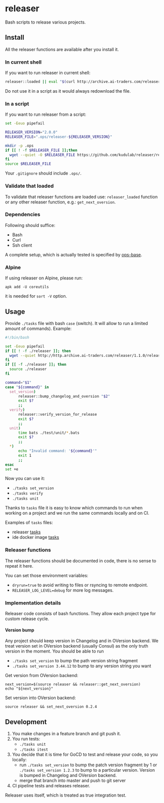 # releaser

Bash scripts to release various projects.

## Install
All the releaser functions are available after you install it.

### In current shell
If you want to run releaser in current shell:
```bash
releaser::loaded || eval "$(curl http://archive.ai-traders.com/releaser/1.1.0/releaser)"
```
 Do not use it in a script as it would always redownload the file.

### In a script

If you want to run releaser from a script:
```bash
set -Eeuo pipefail

RELEASER_VERSION="2.0.0"
RELEASER_FILE=".ops/releaser-${RELEASER_VERSION}"

mkdir -p .ops
if [[ ! -f $RELEASER_FILE ]];then
  wget --quiet -O $RELEASER_FILE https://github.com/kudulab/releaser/releases/download/${RELEASER_VERSION}/releaser
fi
source $RELEASER_FILE
```

Your `.gitignore` should include `.ops/`.

### Validate that loaded

To validate that releaser functions are loaded use: `releaser_loaded` function
or any other releaser function, e.g.: `get_next_oversion`.

### Dependencies

Following should suffice:
* Bash
* Curl
* Ssh client

A complete setup, which is actually tested is specified by [ops-base](https://github.com/kudulab/ops-base).

### Alpine
If using releaser on Alpine, please run:
```
apk add -U coreutils
```
it is needed for `sort -V` option.

## Usage
Provide `./tasks` file with bash `case` (switch). It will allow to run
 a limited amount of commands). Example:

```bash
#!/bin/bash

set -Eeuo pipefail
if [[ ! -f ./releaser ]]; then
  wget --quiet http://http.archive.ai-traders.com/releaser/1.1.0/releaser || { echo "Cannot download releaser, ignoring."; }
fi
if [[ -f ./releaser ]]; then
  source ./releaser
fi

command="$1"
case "${command}" in
  set_version)
      releaser::bump_changelog_and_oversion "$2"
      exit $?
      ;;
  verify)
      releaser::verify_version_for_release
      exit $?
      ;;
  unit)
      time bats ./test/unit/*.bats
      exit $?
      ;;
  *)
      echo "Invalid command: '${command}'"
      exit 1
      ;;
esac
set +e
```

Now you can use it:
* `./tasks set_version`
* `./tasks verify`
* `./tasks unit`

Thanks to `tasks` file it is easy to know which commands to run when working on a project and we
run the same commands locally and on CI.

Examples of `tasks` files:
 * releaser [tasks](./tasks)
 * ide docker image [tasks](./test/integration/test-files/ide-docker-image/tasks)

### Releaser functions
The releaser functions should be documented in code, there is no sense to repeat it here.

You can set those environment variables:
  * `dryrun=true` to avoid writing to files or rsyncing to remote endpoint.
  * `RELEASER_LOG_LEVEL=debug` for more log messages.


### Implementation details
Releaser code consists of bash functions. They allow each project type for custom release cycle.

#### Version bump
Any project should keep version in Changelog and in OVersion backend.
We treat version set in OVersion backend (usually Consul) as the only truth
 version in the moment. You should be able to run
   * `./tasks set_version` to bump the path version string fragment
   * `./tasks set_version 3.44.12` to bump to any version string you want

Get version from OVersion backend:
```
next_version=$(source releaser && releaser::get_next_oversion)
echo "${next_version}"
```

Set version into OVersion backend:
```
source releaser && set_next_oversion 0.2.4
```

## Development
1. You make changes in a feature branch and git push it.
1. You run tests:
   * `./tasks unit`
   * `./tasks itest`
1. You decide that it is time for GoCD to test and release your code, so you locally:
    * run `./tasks set_version` to bump the patch version fragment by 1 or
    `./tasks set_version 1.2.3` to bump to a particular version. Version is bumped in Changelog and OVersion backend.
    * merge that branch into master and push to git server
1. CI pipeline tests and releases releaser.

Releaser uses itself, which is treated as true integration test.

